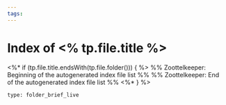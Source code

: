 ```yaml
---
tags: 
---
```


# Index of <% tp.file.title %>
<%* if (tp.file.title.endsWith(tp.file.folder())) { %>
%% Zoottelkeeper: Beginning of the autogenerated index file list  %%
%% Zoottelkeeper: End of the autogenerated index file list  %%
<%* } %>
```ccard
type: folder_brief_live
```